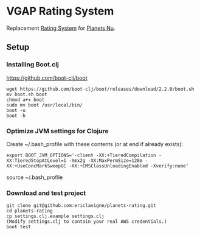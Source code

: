 # VGAP Rating System

Replacement [Rating System](http://planets.nu/#/howtoplay/Ladder) for [Planets Nu](http://planets.nu).

## Setup

### Installing Boot.clj

https://github.com/boot-clj/boot

```
wget https://github.com/boot-clj/boot/releases/download/2.2.0/boot.sh
mv boot.sh boot
chmod a+x boot
sudo mv boot /usr/local/bin/
boot -u
boot -h
```

### Optimize JVM settings for Clojure

Create ~/.bash_profile with these contents (or at end if already exists):

```
export BOOT_JVM_OPTIONS='-client -XX:+TieredCompilation -XX:TieredStopAtLevel=1 -Xmx2g -XX:MaxPermSize=128m -XX:+UseConcMarkSweepGC -XX:+CMSClassUnloadingEnabled -Xverify:none'
```

source ~/.bash_profile

### Download and test project

```
git clone git@github.com:ericlavigne/planets-rating.git
cd planets-rating
cp settings.clj.example settings.clj
(Modify settings.clj to contain your real AWS credentials.)
boot test
```

